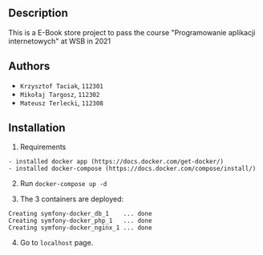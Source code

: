 ## Description

This is a E-Book store project to pass the course "Programowanie aplikacji internetowych" at WSB in 2021

## Authors

- `Krzysztof Taciak`, `112301`
- `Mikołaj Targosz`, `112302`
- `Mateusz Terlecki`, `112308` 

## Installation

1. Requirements
``` 
- installed docker app (https://docs.docker.com/get-docker/)
- installed docker-compose (https://docs.docker.com/compose/install/)
```

2. Run `docker-compose up -d`

3. The 3 containers are deployed: 

```
Creating symfony-docker_db_1    ... done
Creating symfony-docker_php_1   ... done
Creating symfony-docker_nginx_1 ... done
```

4. Go to `localhost` page.

